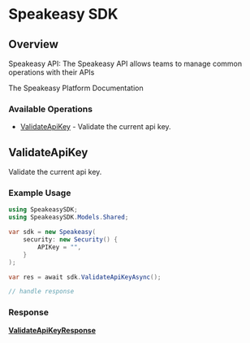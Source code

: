 # Speakeasy SDK


## Overview

Speakeasy API: The Speakeasy API allows teams to manage common operations with their APIs

The Speakeasy Platform Documentation
</docs>
### Available Operations

* [ValidateApiKey](#validateapikey) - Validate the current api key.

## ValidateApiKey

Validate the current api key.

### Example Usage

```csharp
using SpeakeasySDK;
using SpeakeasySDK.Models.Shared;

var sdk = new Speakeasy(
    security: new Security() {
        APIKey = "",
    }
);

var res = await sdk.ValidateApiKeyAsync();

// handle response
```


### Response

**[ValidateApiKeyResponse](../../Models/Operations/ValidateApiKeyResponse.md)**

